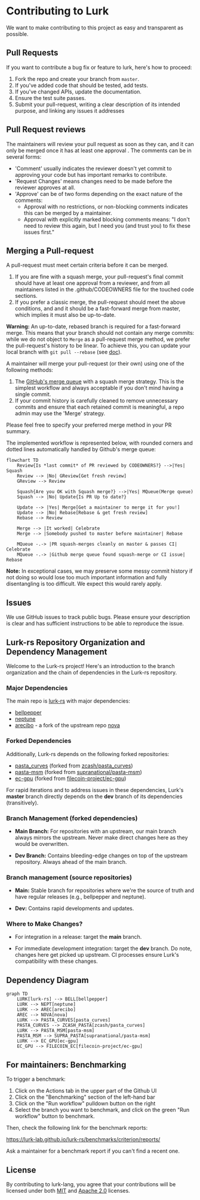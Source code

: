 # Contributing to Lurk

We want to make contributing to this project as easy and transparent as possible.

## Pull Requests
If you want to contribute a bug fix or feature to lurk, here's how to proceed:

1. Fork the repo and create your branch from `master`.
2. If you've added code that should be tested, add tests.
3. If you've changed APIs, update the documentation.
4. Ensure the test suite passes.
5. Submit your pull-request, writing a clear description of its intended purpose, and linking any issues it addresses

## Pull Request reviews

The maintainers will review your pull request as soon as they can, and it can only be merged once it has at least one approval . The comments can be in several forms:

- 'Comment' usually indicates the reviewer doesn't yet commit to approving your code but has important remarks to contribute.
- 'Request Changes' means changes need to be made before the reviewer approves at all.
- 'Approve' can be of two forms depending on the exact nature of the comments:
    -  Approval with no restrictions, or non-blocking comments indicates this can be merged by a maintainer.
    -  Approval with explicitly marked blocking comments means: "I don't need to review this again, but I need you (and trust you) to fix these issues first."

## Merging a Pull-request

A pull-request must meet certain criteria before it can be merged.

1. If you are fine with a squash merge, your pull-request's final commit should have at least one approval from a reviewer, and from all maintainers listed in the .github/CODEOWNERS file for the touched code sections.
2. If you prefer a classic merge, the pull-request should meet the above conditions, and and it should be a fast-forward merge from master, which implies it must also be up-to-date.

**Warning:** An up-to-date, rebased branch is required for a fast-forward merge. This means that your branch should not contain any merge commits: while we do not object to `Merge` as a pull-request merge method, we prefer the pull-request's history to be linear. To achieve this, you can update your local branch with `git pull --rebase` (see [doc](https://www.git-scm.com/docs/git-pull)).

A maintainer will merge your pull-request (or their own) using one of the following methods:
1.  The [GitHub's merge queue](https://github.blog/changelog/2023-02-08-pull-request-merge-queue-public-beta/) with a squash merge strategy. This is the simplest workflow and always acceptable if you don't mind having a single commit.
2.  If your commit history is carefully cleaned to remove unnecessary commits and ensure that each retained commit is meaningful, a repo admin may use the 'Merge' strategy.

Please feel free to specify your preferred merge method in your PR summary.

The implemented workflow is represented below, with rounded corners and dotted lines automatically handled by Github's merge queue:
```mermaid
flowchart TD
    Review{Is *last commit* of PR reviewed by CODEOWNERS?} -->|Yes| Squash
    Review --> |No| GReview[Get fresh review]
    GReview --> Review

    Squash{Are you OK with Squash merge?} -->|Yes| MQueue(Merge queue)
    Squash --> |No| Update{Is PR Up to date?}

    Update --> |Yes| Merge[Get a maintainer to merge it for you!]
    Update --> |No| Rebase[Rebase & get fresh review]
    Rebase --> Review

    Merge --> |It worked| Celebrate
    Merge --> |Somebody pushed to master before maintainer| Rebase

    MQueue -.-> |PR squash-merges cleanly on master & passes CI| Celebrate
    MQueue -.-> |Github merge queue found squash-merge or CI issue| Rebase
```

**Note:** In exceptional cases, we may preserve some messy commit history if not doing so would lose too much important information and fully disentangling is too difficult. We expect this would rarely apply.

## Issues
We use GitHub issues to track public bugs. Please ensure your description is clear and has sufficient instructions to be able to reproduce the issue.

## Lurk-rs Repository Organization and Dependency Management

Welcome to the Lurk-rs project! Here's an introduction to the branch organization and the chain of dependencies in the Lurk-rs repository.

### Major Dependencies

The main repo is [lurk-rs](https://github.com/lurk-lab/lurk-rs) with major dependencies:

- [bellpepper](https://github.com/lurk-lab/bellpepper)
- [neptune](https://github.com/lurk-lab/neptune)
- [arecibo](https://github.com/lurk-lab/arecibo) - a fork of the upstream repo [nova](https://github.com/microsoft/Nova)

### Forked Dependencies

Additionally, Lurk-rs depends on the following forked repositories:

- [pasta_curves](https://github.com/lurk-lab/pasta_curves) (forked from [zcash/pasta_curves](https://github.com/zcash/pasta_curves))
- [pasta-msm](https://github.com/lurk-lab/pasta-msm) (forked from [supranational/pasta-msm](https://github.com/supranational/pasta-msm))
- [ec-gpu](https://github.com/lurk-lab/ec-gpu) (forked from [filecoin-project/ec-gpu](https://github.com/filecoin-project/ec-gpu))

For rapid iterations and to address issues in these dependencies, Lurk's **master** branch directly depends on the **dev** branch of its dependencies (transitively).

### Branch Management (forked dependencies)

- **Main Branch:** For repositories with an upstream, our main branch always mirrors the upstream. Never make direct changes here as they would be overwritten.
  
- **Dev Branch:** Contains bleeding-edge changes on top of the upstream repository. Always ahead of the main branch.

### Branch management (source repositories)

- **Main:** Stable branch for repositories where we're the source of truth and have regular releases (e.g., bellpepper and neptune).
  
- **Dev:** Contains rapid developments and updates.

### Where to Make Changes?
- For integration in a release: target the **main** branch.
  
- For immediate development integration: target the **dev** branch. Do note, changes here get picked up upstream. CI processes ensure Lurk's compatibility with these changes.

## Dependency Diagram

```mermaid
graph TD
    LURK[lurk-rs] --> BELL[bellpepper]
    LURK --> NEPT[neptune]
    LURK --> AREC[arecibo]
    AREC --> NOVA[nova]
    LURK --> PASTA_CURVES[pasta_curves]
    PASTA_CURVES --> ZCASH_PASTA[zcash/pasta_curves]
    LURK --> PASTA_MSM[pasta-msm]
    PASTA_MSM --> SUPRA_PASTA[supranational/pasta-msm]
    LURK --> EC_GPU[ec-gpu]
    EC_GPU --> FILECOIN_EC[filecoin-project/ec-gpu]
```


## For maintainers: Benchmarking

To trigger a benchmark:

1. Click on the Actions tab in the upper part of the Github UI
2. Click on the "Benchmarking" section of the left-hand bar
3. Click on the "Run workflow" pulldown button on the right
4. Select the branch you want to benchmark, and click on the green "Run workflow" button to benchmark.

Then, check the following link for the benchmark reports:

https://lurk-lab.github.io/lurk-rs/benchmarks/criterion/reports/

Ask a maintainer for a benchmark report if you can't find a recent one.

## License
By contributing to lurk-lang, you agree that your contributions will be licensed under both [MIT](https://opensource.org/licenses/MIT) and [Apache 2.0](http://www.apache.org/licenses/LICENSE-2.0) licenses.
